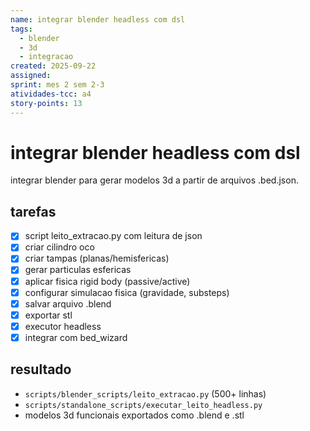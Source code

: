 ```yaml
---
name: integrar blender headless com dsl
tags:
  - blender
  - 3d
  - integracao
created: 2025-09-22
assigned: 
sprint: mes 2 sem 2-3
atividades-tcc: a4
story-points: 13
---
```


# integrar blender headless com dsl

integrar blender para gerar modelos 3d a partir de arquivos .bed.json.

## tarefas
- [x] script leito_extracao.py com leitura de json
- [x] criar cilindro oco
- [x] criar tampas (planas/hemisfericas)
- [x] gerar particulas esfericas
- [x] aplicar fisica rigid body (passive/active)
- [x] configurar simulacao fisica (gravidade, substeps)
- [x] salvar arquivo .blend
- [x] exportar stl
- [x] executor headless
- [x] integrar com bed_wizard

## resultado
- `scripts/blender_scripts/leito_extracao.py` (500+ linhas)
- `scripts/standalone_scripts/executar_leito_headless.py`
- modelos 3d funcionais exportados como .blend e .stl

